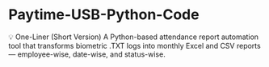 # Paytime-USB-Python-Code
💡 One-Liner (Short Version) A Python-based attendance report automation tool that transforms biometric .TXT logs into monthly Excel and CSV reports — employee-wise, date-wise, and status-wise.

